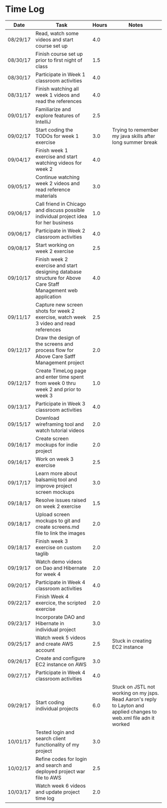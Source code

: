 # Time Log

| Date | Task | Hours | Notes|
|------|------|-------|------|
| 08/29/17| Read, watch some videos and start course set up| 4.0 | | 
| 08/30/17| Finish course set up prior to first night of class| 1.5 | |
| 08/30/17| Participate in Week 1 classroom activities| 4.0 | |
| 08/31/17| Finish watching all week 1 videos and read the references| 4.0 | |
| 09/01/17| Familiarize and explore features of IntelliJ| 2.5 | |
| 09/02/17| Start coding the TODOs for week 1 exercise| 3.0 | Trying to remember my java skills after long summer break|
| 09/04/17| Finish week 1 exercise and start watching videos for week 2| 4.0 | |
| 09/05/17| Continue watching week 2 videos and read reference materials| 3.0 | |
| 09/06/17| Call friend in Chicago and discuss possible individual project idea for her business| 1.0 | |
| 09/06/17| Participate in Week 2 classroom activities| 4.0 | |
| 09/08/17| Start working on week 2 exercise| 2.5 | |
| 09/10/17| Finish week 2 exercise and start designing database structure for Above Care Staff Management web application| 4.0 | |
| 09/11/17| Capture new screen shots for week 2 exercise, watch week 3 video and read references| 2.5 | |
| 09/12/17| Draw the design of the screens and process flow for Above Care Satff Management project| 2.0 | |
| 09/12/17| Create TimeLog page and enter time spent from week 0 thru week 2 and prior to week 3 | 1.0 | | 
| 09/13/17| Participate in Week 3 classroom activities| 4.0 | |
| 09/15/17| Download wireframing tool and watch tutorial videos | 2.0 | |
| 09/16/17| Create screen mockups for indie project | 2.0 | |
| 09/16/17| Work on week 3 exercise | 2.5 | |
| 09/17/17| Learn more about balsamiq tool and improve project screen mockups | 3.0 | |
| 09/18/17| Resolve issues raised on week 2 exercise | 1.5 | |
| 09/18/17| Upload screen mockups to git and create screens.md file to link the images | 2.0 | |
| 09/18/17| Finish week 3 exercise on custom taglib | 2.0 | |
| 09/19/17| Watch demo videos on Dao and Hibernate for week 4 | 2.0 | |
| 09/20/17| Participate in Week 4 classroom activities| 4.0 | |
| 09/22/17| Finish Week 4 exercice, the scripted exercise | 2.0 | |
| 09/23/17| Incorporate DAO and Hibernate in individual project | 3.0 | |
| 09/25/17| Watch week 5 videos and create AWS account | 2.5 | Stuck in creating EC2 instance | 
| 09/26/17| Create and configure EC2 instance on AWS | 3.0 | | 
| 09/27/17| Participate in Week 4 classroom activities | 4.0 | |
| 09/29/17| Start coding individual projects | 6.0 | Stuck on JSTL not working on my jsps. Read Aaron's reply to Layton and applied changes to web.xml file adn it worked |
| 10/01/17| Tested login and search client functionality of my project | 3.0 | |
| 10/02/17| Refine codes for login and search and deployed project war file to AWS | 2.5 | |
| 10/03/17| Watch week 6 videos and update project time log | 2.0 | |


